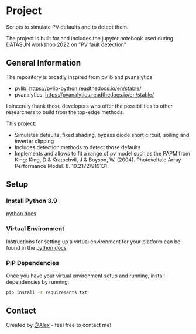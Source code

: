 # Project

Scripts to simulate PV defaults and to detect them.

The project is built for and includes the jupyter notebook used during DATASUN workshop 2022 on "PV fault detection"

## General Information

The repository is broadly inspired from pvlib and pvanalytics.

- pvlib: https://pvlib-python.readthedocs.io/en/stable/
- pvanalytics: https://pvanalytics.readthedocs.io/en/stable/

I sincerely thank those developers who offer the possibilities to other researchers to build from the top-edge methods.

This project:
- Simulates defaults: fixed shading, bypass diode short circuit, soiling and inverter clipping
- Includes detection methods to detect those defaults
- Implements and allows to fit a range of pv model such as the PAPM from King: King, D & Kratochvil, J & Boyson, W. (2004). Photovoltaic Array Performance Model. 8. 10.2172/919131.

## Setup

### Install Python 3.9

[python docs](https://docs.python.org/3/using/unix.html#getting-and-installing-the-latest-version-of-python)

### Virtual Environment

Instructions for setting up a virtual environment for your platform can be found in the [python docs](https://packaging.python.org/guides/installing-using-pip-and-virtual-environments/)

### PIP Dependencies

Once you have your virtual environment setup and running, install dependencies by running:

```bash
pip install -r requirements.txt
```

## Contact
Created by [@Alex](https://alexandrehugomathieu.github.io/alexandremathieu.github.io//) - feel free to contact me!
